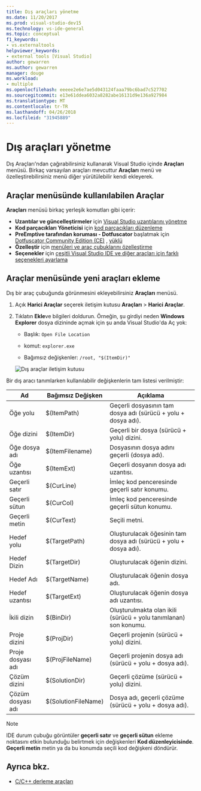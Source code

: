 ```yaml
---
title: Dış araçları yönetme
ms.date: 11/20/2017
ms.prod: visual-studio-dev15
ms.technology: vs-ide-general
ms.topic: conceptual
f1_keywords:
- vs.externaltools
helpviewer_keywords:
- external tools [Visual Studio]
author: gewarren
ms.author: gewarren
manager: douge
ms.workload:
- multiple
ms.openlocfilehash: eeeee2e6e7ae5d043124faaa79bc6bad7c527702
ms.sourcegitcommit: e13e61ddea6032a8282abe16131d9e136a927984
ms.translationtype: MT
ms.contentlocale: tr-TR
ms.lasthandoff: 04/26/2018
ms.locfileid: "31945889"
---
```

# <a name="manage-external-tools"></a>Dış araçları yönetme

Dış Araçları'ndan çağırabilirsiniz kullanarak Visual Studio içinde **Araçları** menüsü. Birkaç varsayılan araçları mevcuttur **Araçları** menü ve özelleştirebilirsiniz menü diğer yürütülebilir kendi ekleyerek.

## <a name="tools-available-on-the-tools-menu"></a>Araçlar menüsünde kullanılabilen Araçlar

**Araçları** menüsü birkaç yerleşik komutları gibi içerir:

* **Uzantılar ve güncelleştirmeler** için [Visual Studio uzantılarını yönetme](finding-and-using-visual-studio-extensions.md)
* **Kod parçacıkları Yöneticisi** için [kod parçacıkları düzenleme](code-snippets.md)
* **PreEmptive tarafından koruması - Dotfuscator** başlatmak için [Dotfuscator Community Edition (CE)](dotfuscator/index.md) , [yüklü](dotfuscator/install.md)
* **Özelleştir** için [menüleri ve araç çubuklarını özelleştirme](how-to-customize-menus-and-toolbars-in-visual-studio.md)
* **Seçenekler** için [çeşitli Visual Studio IDE ve diğer araçları için farklı seçenekleri ayarlama](reference/options-dialog-box-visual-studio.md)

## <a name="add-new-tools-to-the-tools-menu"></a>Araçlar menüsünde yeni araçları ekleme

Dış bir araç çubuğunda görünmesini ekleyebilirsiniz **Araçları** menüsü.

1. Açık **Harici Araçlar** seçerek iletişim kutusu **Araçları** > **Harici Araçlar**.

1. Tıklatın **Ekle**ve bilgileri doldurun. Örneğin, şu girdiyi neden **Windows Explorer** dosya dizininde açmak için şu anda Visual Studio'da Aç yok:

   * Başlık: `Open File Location`

   * komut: `explorer.exe`

   * Bağımsız değişkenler: `/root, "$(ItemDir)"`

   ![Dış araçlar iletişim kutusu](media/external-tools-dialog.png)

Bir dış aracı tanımlarken kullanılabilir değişkenlerin tam listesi verilmiştir:

|Ad|Bağımsız Değişken|Açıklama|
|----------|--------------|-----------------|
|Öğe yolu|$(ItemPath)|Geçerli dosyasının tam dosya adı (sürücü + yolu + dosya adı).|
|Öğe dizini|$(ItemDir)|Geçerli bir dosya (sürücü + yolu) dizini.|
|Öğe dosya adı|$(ItemFilename)|Dosyasının dosya adını geçerli (dosya adı).|
|Öğe uzantısı|$(ItemExt)|Geçerli dosyanın dosya adı uzantısı.|
|Geçerli satır|$(CurLine)|İmleç kod penceresinde geçerli satır konumu.|
|Geçerli sütun|$(CurCol)|İmleç kod penceresinde geçerli sütun konumu.|
|Geçerli metin|$(CurText)|Seçili metni.|
|Hedef yolu|$(TargetPath)|Oluşturulacak öğesinin tam dosya adı (sürücü + yolu + dosya adı).|
|Hedef Dizin|$(TargetDir)|Oluşturulacak öğenin dizini.|
|Hedef Adı|$(TargetName)|Oluşturulacak öğenin dosya adı.|
|Hedef uzantısı|$(TargetExt)|Oluşturulacak öğenin dosya adı uzantısı.|
|İkili dizin|$(BinDir)|Oluşturulmakta olan ikili (sürücü + yolu tanımlanan) son konumu.|
|Proje dizini|$(ProjDir)|Geçerli projenin (sürücü + yolu) dizini.|
|Proje dosyası adı|$(ProjFileName)|Geçerli projenin dosya adı (sürücü + yolu + dosya adı).|
|Çözüm dizini|$(SolutionDir)|Geçerli çözüme (sürücü + yolu) dizini.|
|Çözüm dosyası adı|$(SolutionFileName)|Dosya adı, geçerli çözüme (sürücü + yolu + dosya adı).|

> [!NOTE]
> IDE durum çubuğu görüntüler **geçerli satır** ve **geçerli sütun** ekleme noktasını etkin bulunduğu belirtmek için değişkenleri **Kod düzenleyicisinde**. **Geçerli metin** metin ya da bu konumda seçili kod değişkeni döndürür.

## <a name="see-also"></a>Ayrıca bkz.

- [C/C++ derleme araçları](/cpp/build/reference/c-cpp-build-tools)
